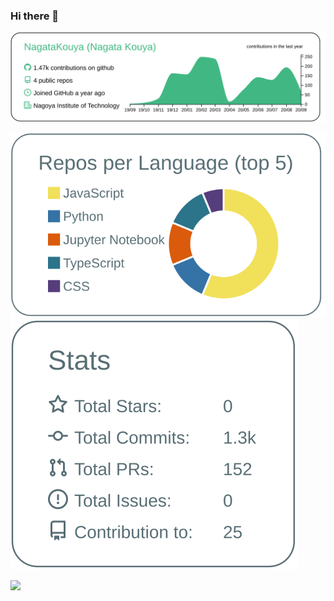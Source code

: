 ### Hi there 👋
[![](https://raw.githubusercontent.com/NagataKouya/NagataKouya/master/profile-summary-card-output/vue/0-profile-details.svg)](https://github.com/vn7n24fzkq/github-profile-summary-cards)

[![](https://raw.githubusercontent.com/NagataKouya/NagataKouya/master/profile-summary-card-output/default/1-repos-per-language.svg)](https://github.com/vn7n24fzkq/github-profile-summary-cards)
[![](https://raw.githubusercontent.com/NagataKouya/NagataKouya/master/profile-summary-card-output/default/3-stats.svg)](https://github.com/vn7n24fzkq/github-profile-summary-cards)

![](https://komarev.com/ghpvc/?username=NagataKouya&color=green)

